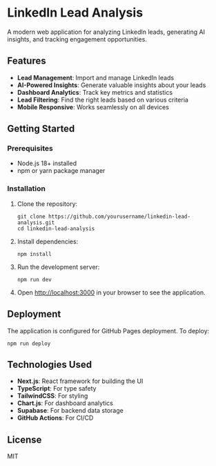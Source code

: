 # LinkedIn Lead Analysis

A modern web application for analyzing LinkedIn leads, generating AI insights, and tracking engagement opportunities.

## Features

- **Lead Management**: Import and manage LinkedIn leads
- **AI-Powered Insights**: Generate valuable insights about your leads
- **Dashboard Analytics**: Track key metrics and statistics
- **Lead Filtering**: Find the right leads based on various criteria
- **Mobile Responsive**: Works seamlessly on all devices

## Getting Started

### Prerequisites

- Node.js 18+ installed
- npm or yarn package manager

### Installation

1. Clone the repository:
   ```
   git clone https://github.com/yourusername/linkedin-lead-analysis.git
   cd linkedin-lead-analysis
   ```

2. Install dependencies:
   ```
   npm install
   ```

3. Run the development server:
   ```
   npm run dev
   ```

4. Open [http://localhost:3000](http://localhost:3000) in your browser to see the application.

## Deployment

The application is configured for GitHub Pages deployment. To deploy:

```
npm run deploy
```

## Technologies Used

- **Next.js**: React framework for building the UI
- **TypeScript**: For type safety
- **TailwindCSS**: For styling
- **Chart.js**: For dashboard analytics
- **Supabase**: For backend data storage
- **GitHub Actions**: For CI/CD

## License

MIT 